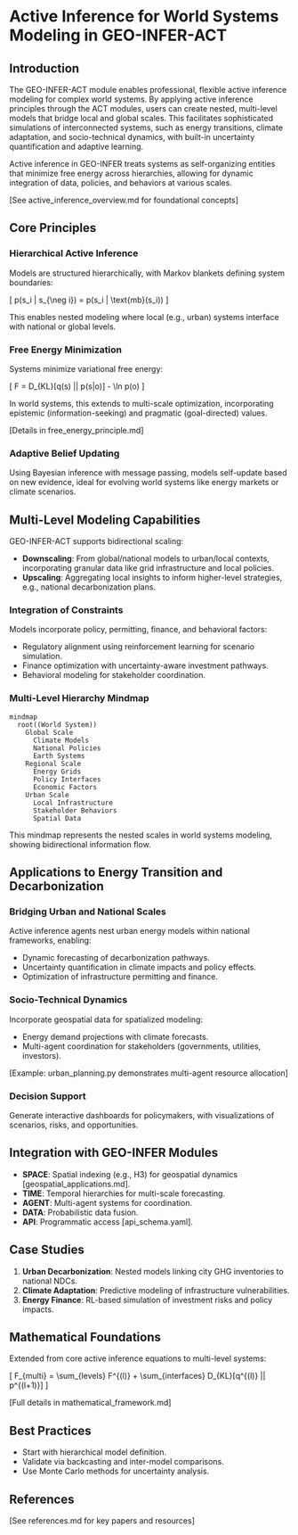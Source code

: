 # Active Inference for World Systems Modeling in GEO-INFER-ACT

## Introduction

The GEO-INFER-ACT module enables professional, flexible active inference modeling for complex world systems. By applying active inference principles through the ACT modules, users can create nested, multi-level models that bridge local and global scales. This facilitates sophisticated simulations of interconnected systems, such as energy transitions, climate adaptation, and socio-technical dynamics, with built-in uncertainty quantification and adaptive learning.

Active inference in GEO-INFER treats systems as self-organizing entities that minimize free energy across hierarchies, allowing for dynamic integration of data, policies, and behaviors at various scales.

[See active_inference_overview.md for foundational concepts]

## Core Principles

### Hierarchical Active Inference

Models are structured hierarchically, with Markov blankets defining system boundaries:

\[ p(s_i | s_{\neg i}) = p(s_i | \text{mb}(s_i)) \]

This enables nested modeling where local (e.g., urban) systems interface with national or global levels.

### Free Energy Minimization

Systems minimize variational free energy:

\[ F = D_{KL}[q(s) || p(s|o)] - \ln p(o) \]

In world systems, this extends to multi-scale optimization, incorporating epistemic (information-seeking) and pragmatic (goal-directed) values.

[Details in free_energy_principle.md]

### Adaptive Belief Updating

Using Bayesian inference with message passing, models self-update based on new evidence, ideal for evolving world systems like energy markets or climate scenarios.

## Multi-Level Modeling Capabilities

GEO-INFER-ACT supports bidirectional scaling:

- **Downscaling**: From global/national models to urban/local contexts, incorporating granular data like grid infrastructure and local policies.
- **Upscaling**: Aggregating local insights to inform higher-level strategies, e.g., national decarbonization plans.

### Integration of Constraints

Models incorporate policy, permitting, finance, and behavioral factors:
- Regulatory alignment using reinforcement learning for scenario simulation.
- Finance optimization with uncertainty-aware investment pathways.
- Behavioral modeling for stakeholder coordination.

### Multi-Level Hierarchy Mindmap

```mermaid
mindmap
  root((World System))
    Global Scale
      Climate Models
      National Policies
      Earth Systems
    Regional Scale
      Energy Grids
      Policy Interfaces
      Economic Factors
    Urban Scale
      Local Infrastructure
      Stakeholder Behaviors
      Spatial Data
```

This mindmap represents the nested scales in world systems modeling, showing bidirectional information flow.

## Applications to Energy Transition and Decarbonization

### Bridging Urban and National Scales

Active inference agents nest urban energy models within national frameworks, enabling:
- Dynamic forecasting of decarbonization pathways.
- Uncertainty quantification in climate impacts and policy effects.
- Optimization of infrastructure permitting and finance.

### Socio-Technical Dynamics

Incorporate geospatial data for spatialized modeling:
- Energy demand projections with climate forecasts.
- Multi-agent coordination for stakeholders (governments, utilities, investors).

[Example: urban_planning.py demonstrates multi-agent resource allocation]

### Decision Support

Generate interactive dashboards for policymakers, with visualizations of scenarios, risks, and opportunities.

## Integration with GEO-INFER Modules

- **SPACE**: Spatial indexing (e.g., H3) for geospatial dynamics [geospatial_applications.md].
- **TIME**: Temporal hierarchies for multi-scale forecasting.
- **AGENT**: Multi-agent systems for coordination.
- **DATA**: Probabilistic data fusion.
- **API**: Programmatic access [api_schema.yaml].

## Case Studies

1. **Urban Decarbonization**: Nested models linking city GHG inventories to national NDCs.
2. **Climate Adaptation**: Predictive modeling of infrastructure vulnerabilities.
3. **Energy Finance**: RL-based simulation of investment risks and policy impacts.

## Mathematical Foundations

Extended from core active inference equations to multi-level systems:

\[ F_{multi} = \sum_{levels} F^{(l)} + \sum_{interfaces} D_{KL}[q^{(l)} || p^{(l+1)}] \]

[Full details in mathematical_framework.md]

## Best Practices

- Start with hierarchical model definition.
- Validate via backcasting and inter-model comparisons.
- Use Monte Carlo methods for uncertainty analysis.

## References

[See references.md for key papers and resources] 